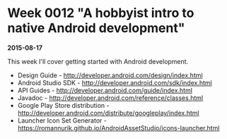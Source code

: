 # Week 0012 "A hobbyist intro to native Android development"
**2015-08-17**

This week I'll cover getting started with Android development.

* Design Guide - http://developer.android.com/design/index.html
* Android Studio SDK - http://developer.android.com/sdk/index.html
* API Guides - http://developer.android.com/guide/index.html
* Javadoc - http://developer.android.com/reference/classes.html
* Google Play Store distribution - http://developer.android.com/distribute/googleplay/index.html
* Launcher Icon Set Generator - https://romannurik.github.io/AndroidAssetStudio/icons-launcher.html
